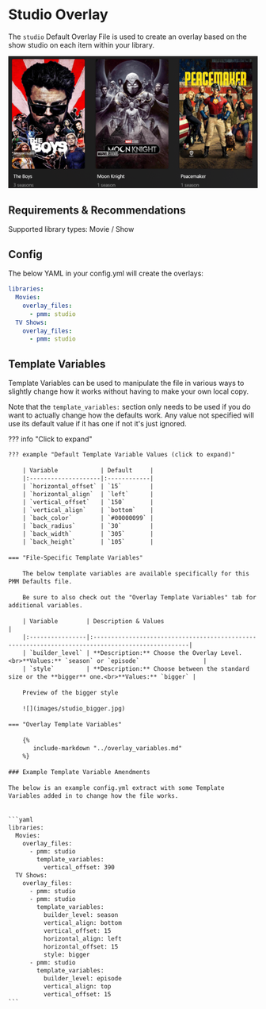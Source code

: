 # Studio Overlay

The `studio` Default Overlay File is used to create an overlay based on the show studio on each item within your library.

![](images/studio.png)

## Requirements & Recommendations

Supported library types: Movie / Show

## Config

The below YAML in your config.yml will create the overlays:

```yaml
libraries:
  Movies:
    overlay_files:
      - pmm: studio
  TV Shows:
    overlay_files:
      - pmm: studio
```

## Template Variables

Template Variables can be used to manipulate the file in various ways to slightly change how it works without having to make your own local copy.

Note that the `template_variables:` section only needs to be used if you do want to actually change how the defaults work. Any value not specified will use its default value if it has one if not it's just ignored.

??? info "Click to expand"

    ??? example "Default Template Variable Values (click to expand)"

        | Variable            | Default     |
        |:--------------------|:------------|
        | `horizontal_offset` | `15`        |
        | `horizontal_align`  | `left`      |
        | `vertical_offset`   | `150`       |
        | `vertical_align`    | `bottom`    |
        | `back_color`        | `#00000099` |
        | `back_radius`       | `30`        |
        | `back_width`        | `305`       |
        | `back_height`       | `105`       |
        
    === "File-Specific Template Variables"

        The below template variables are available specifically for this PMM Defaults file.

        Be sure to also check out the "Overlay Template Variables" tab for additional variables.

        | Variable        | Description & Values                                                                             |
        |:----------------|:-------------------------------------------------------------------------------------------------|
        | `builder_level` | **Description:** Choose the Overlay Level.<br>**Values:** `season` or `episode`                  |
        | `style`         | **Description:** Choose between the standard size or the **bigger** one.<br>**Values:** `bigger` |

        Preview of the bigger style

        ![](images/studio_bigger.jpg)

    === "Overlay Template Variables"

        {%
           include-markdown "../overlay_variables.md"
        %}

    ### Example Template Variable Amendments

    The below is an example config.yml extract with some Template Variables added in to change how the file works.


    ```yaml
    libraries:
      Movies:
        overlay_files:
          - pmm: studio
            template_variables:
              vertical_offset: 390
      TV Shows:
        overlay_files:
          - pmm: studio
          - pmm: studio
            template_variables:
              builder_level: season
              vertical_align: bottom
              vertical_offset: 15
              horizontal_align: left
              horizontal_offset: 15
              style: bigger
          - pmm: studio
            template_variables:
              builder_level: episode
              vertical_align: top
              vertical_offset: 15
    ```
